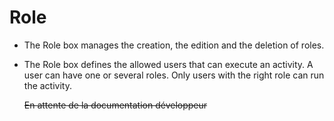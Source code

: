 <!--
parent: 'Process Authoring'
created_at: '2012-03-29 16:09:24'
updated_at: '2013-03-13 14:31:04'
authors:
    - 'Jérôme Bogaerts'
tags:
    - 'Process Authoring'
-->

Role
====

-   The Role box manages the creation, the edition and the deletion of roles.
-   The Role box defines the allowed users that can execute an activity. A user can have one or several roles. Only users with the right role can run the activity.<br/>

    ~~En attente de la documentation développeur~~


